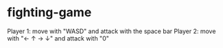 # fighting-game

Player 1: move with "WASD" and attack with the space bar
Player 2: move with "← ↑ → ↓" and attack with "0"
